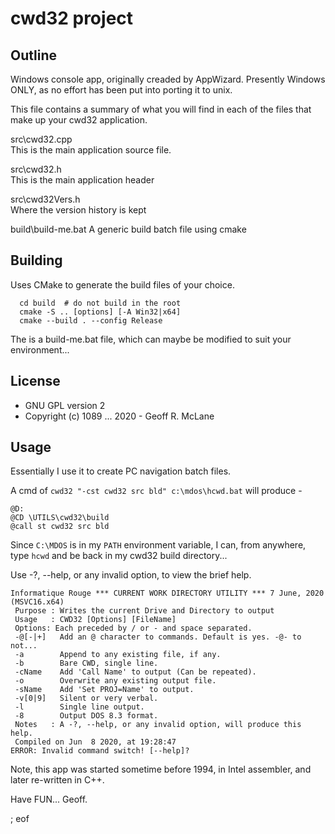 # cwd32 project

## Outline

Windows console app, originally creaded by AppWizard. Presently Windows ONLY, as no effort has been put into porting it to unix.

This file contains a summary of what you will find in each of the files that
make up your cwd32 application.

src\cwd32.cpp  
    This is the main application source file.

src\cwd32.h  
    This is the main application header
    
src\cwd32Vers.h  
	Where the version history is kept

build\build-me.bat
    A generic build batch file using cmake
    
## Building

Uses CMake to generate the build files of your choice.

```
  cd build  # do not build in the root
  cmake -S .. [options] [-A Win32|x64]
  cmake --build . --config Release
```

The is a build-me.bat file, which can maybe be modified to suit your environment...

## License

   * GNU GPL version 2
   * Copyright (c) 1089 ... 2020 - Geoff R. McLane
   
## Usage

Essentially I use it to create PC navigation batch files.

A cmd of `cwd32 "-cst cwd32 src bld" c:\mdos\hcwd.bat` will produce -

```
@D:
@CD \UTILS\cwd32\build
@call st cwd32 src bld
```

Since `C:\MDOS` is in my `PATH` environment variable, I can, from anywhere, type `hcwd` and be back in my cwd32 build directory...

Use -?, --help, or any invalid option, to view the brief help.

```
Informatique Rouge *** CURRENT WORK DIRECTORY UTILITY *** 7 June, 2020 (MSVC16.x64)
 Purpose : Writes the current Drive and Directory to output
 Usage   : CWD32 [Options] [FileName]
 Options: Each preceded by / or - and space separated.
 -@[-|+]   Add an @ character to commands. Default is yes. -@- to not...
 -a        Append to any existing file, if any.
 -b        Bare CWD, single line.
 -cName    Add 'Call Name' to output (Can be repeated).
 -o        Overwrite any existing output file.
 -sName    Add 'Set PROJ=Name' to output.
 -v[0|9]   Silent or very verbal.
 -l        Single line output.
 -8        Output DOS 8.3 format.
 Notes   : A -?, --help, or any invalid option, will produce this help.
 Compiled on Jun  8 2020, at 19:28:47
ERROR: Invalid command switch! [--help]?
```

Note, this app was started sometime before 1994, in Intel assembler, and later re-written in C++.

Have FUN... Geoff.

; eof
   